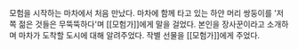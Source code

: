 
모험을 시작하는 마차에서 처음 만났다. 
마차에 함께 타고 있는 하얀 머리 쌍둥이를 '저쪽 젊은 것들은 무뚝뚝하다'며 [[모험가]]에게 말을 걸었다. 
본인을 장사꾼이라고 소개하며 마차가 도착할 도시에 대해 알려주었다.
작별 선물을 [[모험가]]에게 주었다.
